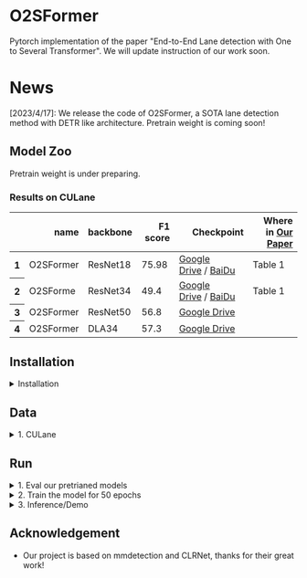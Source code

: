 # O2SFormer
Pytorch implementation of the paper "End-to-End Lane detection with One to Several Transformer". We will update instruction of our work soon.

# News
[2023/4/17]: We release the code of O2SFormer, a SOTA lane detection method with DETR like architecture. Pretrain weight is coming soon!

## Model Zoo
Pretrain weight is under preparing. 

### Results on CULane
<table>
  <thead>
    <tr style="text-align: right;">
      <th></th>
      <th>name</th>
      <th>backbone</th>
      <th>F1 score</th>
      <th>Checkpoint</th>
      <th>Where in <a href="https://arxiv.org/abs/2203.03605">Our Paper</a></th>
    </tr>
  </thead>
  <tbody>
    <tr>
      <th>1</th>
      <td>O2SFormer</td>
      <td>ResNet18</td>
      <td>75.98</td>
      <td><a href="https://drive.google.com/drive/folders/1qD5m1NmK0kjE5hh-G17XUX751WsEG-h_?usp=sharing">Google Drive</a>&nbsp/&nbsp<a href="https://pan.baidu.com/s/1St5rvfgfPwpnPuf_Oe6DpQ">BaiDu</a>&nbsp</td>
      <td>Table 1</td>
    </tr>
    <tr>
      <th>2</th>
      <td>O2SForme</td>
      <td>ResNet34</td>
      <td>49.4</td>
      <td><a href="https://drive.google.com/drive/folders/1qD5m1NmK0kjE5hh-G17XUX751WsEG-h_?usp=sharing">Google Drive</a>&nbsp/&nbsp<a href="https://pan.baidu.com/s/1St5rvfgfPwpnPuf_Oe6DpQ">BaiDu</a>&nbsp;</td>
      <td>Table 1</td>
    </tr>
    <tr>
      <th>3</th>
      <td>O2SFormer</td>
      <td>ResNet50</td>
      <td>56.8</td>
      <td><a href="https://drive.google.com/drive/folders/1qD5m1NmK0kjE5hh-G17XUX751WsEG-h_?usp=sharing">Google Drive</a>&nbsp</td>
      <td></td>
    </tr>
    <tr>
      <th>4</th>
      <td>O2SFormer</td>
      <td>DLA34</td>
      <td>57.3</td>
      <td><a href="https://drive.google.com/drive/folders/1qD5m1NmK0kjE5hh-G17XUX751WsEG-h_?usp=sharing">Google Drive</a>&nbsp</td>
      <td></td>
    </tr>
  </tbody>
</table>

## Installation
<details>
  <summary>Installation</summary>
  
  We construct the code of O2SFormer based on mmdetection. 
  We test our models under ```python=3.7.13,pytorch=1.12.1,cuda=10.2,mmdet=2.28.2,mmcv=1.7.1```. Other versions might be available as well. Click the `Details` below for more details.

   1. Clone this repo
   ```sh
   git clone https://github.com/zkyseu/O2SFormer.git
   cd O2SFormer
   ```

   2. Install Pytorch and torchvision

   Follow the instruction on https://pytorch.org/get-started/locally/.
   ```sh
   # an example:
   conda install -c pytorch pytorch torchvision
   ```

   3. Install other needed packages
   ```sh
   pip install -r requirements.txt
   # Note: If you meet errors when install mmdetection or mmcv, we suggset you can refer to mmdetection repo for more details
   ```

</details>

## Data

<details>
  <summary>1. CULane</summary>

 In our paper, we use three popular datasets: CULane, Tusimple and LLAMAS
  
Please download [CULane](https://xingangpan.github.io/projects/CULane.html) dataset. Unzip data to `$CULANEROOT` and then create `$data` directory
  
  
```Shell
cd $LANEDET_ROOT
mkdir -p data
ln -s $CULANEROOT data/CULane
```
  
Organize the CULane as following: 
```
$CULANEROOT/driver_xx_xxframe    # data folders x6
$CULANEROOT/laneseg_label_w16    # lane segmentation labels
$CULANEROOT/list                 # data lists
```

</details>

## Run

<details>
  <summary>1. Eval our pretrianed models</summary>

  <!-- ### Eval our pretrianed model -->
  Download our O2SFormer model checkpoint "checkpoint0011_4scale.pth" from [this link](https://drive.google.com/drive/folders/1qD5m1NmK0kjE5hh-G17XUX751WsEG-h_?usp=sharing) and perform the command below. You can expect to get the final AP about 49.0.
  ```sh
  bash eval.sh /path/to/your/checkpoint
  ```

</details>

<details>
  <summary>2. Train the model for 50 epochs</summary>

We use the O2SFormer trained for 50 epochs as an example to demonstrate how to train our model.

You can also train our model on a single process:
```sh
bash train.sh /path/config
```
  
You can run our model with multi-GPUs with following code:
```sh
bash dist_train.sh /path/config num_gpus
```

</details>

<details>
  <summary>3. Inference/Demo</summary>
Coming soon!

</details>

## Acknowledgement
* Our project is based on mmdetection and CLRNet, thanks for their great work!
